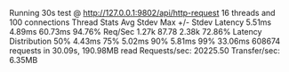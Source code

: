 Running 30s test @ http://127.0.0.1:9802/api/http-request
  16 threads and 100 connections
  Thread Stats   Avg      Stdev     Max   +/- Stdev
    Latency     5.51ms    4.89ms  60.73ms   94.76%
    Req/Sec     1.27k    87.78     2.38k    72.86%
  Latency Distribution
     50%    4.43ms
     75%    5.02ms
     90%    5.81ms
     99%   33.06ms
  608674 requests in 30.09s, 190.98MB read
Requests/sec:  20225.50
Transfer/sec:      6.35MB
